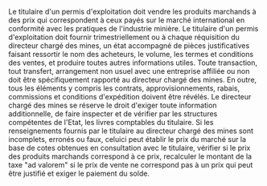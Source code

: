 Le titulaire d'un permis d'exploitation doit vendre les
produits marchands à des prix qui correspondent à ceux payés sur le
marché international en conformité avec les pratiques de l'industrie
minière.
Le titulaire d'un permis d'exploitation doit fournir trimestriellement
ou à chaque réquisition du directeur chargé des mines, un état
accompagné de pièces justificatives faisant ressortir le nom des
acheteurs, le volume, les termes et conditions des ventes, et produire
toutes autres informations utiles.
Toute transaction, tout transfert, arrangement non usuel avec une
entreprise affiliée ou non doit être spécifiquement rapporté au
directeur chargé des mines. En outre, tous les éléments y compris les
contrats, approvisionnements, rabais, commissions et conditions
d'expédition doivent être révélés.
Le directeur chargé des mines se réserve le droit d'exiger toute
information additionnelle, de faire inspecter et de vérifier par les
structures compétentes de l'Etat, les livres comptables du titulaire.
Si les renseignements fournis par le titulaire au directeur chargé des
mines sont incomplets, erronés ou faux, celuici peut établir le prix du
marché sur la base de cotes obtenues en consultation avec le titulaire,
vérifier si le prix des produits marchands correspond à ce prix,
recalculer le montant de la taxe "ad valorem" si le prix de vente ne
correspond pas à un prix qui peut être justifié et exiger le paiement du
solde.